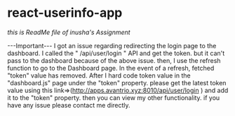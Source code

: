# react-userinfo-app
*this is ReadMe file of inusha's Assignment*

---Important---
I got an issue regarding redirecting the login page to the dashboard. I called the " /api/user/login " API and get the token. but it can't pass to the dashboard because of the above issue. then, I use the refresh function to go to the Dashboard page. In the event of a refresh,  fetched "token" value has removed. After I hard code token value in the "dashboard.js" page under the "token" property. please get the latest token value using this link=>(http://apps.avantrio.xyz:8010/api/user/login ) and add it to the "token" property. then you can view my other functionality. if you have any issue please contact me directly.



